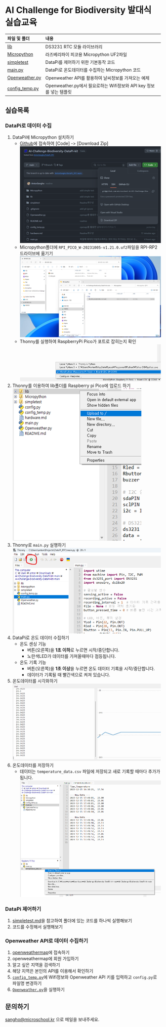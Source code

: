 # AI Challenge for Biodiversity 발대식 실습교육 

파일 및 폴더           | 내용
:------------- |:-------------
[lib](/lib/ds3231_port.py) | DS3231 RTC 모듈 라이브러리 
[Micropython](/Micropython/RPI_PICO_W-20231005-v1.21.0.uf2) | 라즈베리파이 피코용 Micropython UF2파일   
[simpletest](/simpletest/README.md) | DataPi를 제어하기 위한 기본동작 코드 
[main.py](/main.py) |  DataPi로 온도데이터를 수집하는 Micropython 코드 
[Openweather.py](/Openweather.py) | Openweather API를 활용하여 날씨정보를 가져오는 예제   
[config_temp.py](/config_temp.py) | Openweather.py에서 필요로하는 Wifi정보와 API key 정보를 넣는 템플릿    

## 실습목록   
### DataPi로 데이터 수집   
1. DataPi에 Micropython 설치하기  
    - [Github](/https://github.com/microschool-kr/AI-Challenge-Biodiversity-DataPi-kit)에 접속하여 [Code] -> [Download Zip] 
    ![download](/img/download.png)
    - Micropython폴더에 `RPI_PICO_W-20231005-v1.21.0.uf2`파일을 RPI-RP2 드라이브에 옮기기 
    ![draganddrop](/img/draganddrop.png)
    - Thonny를 실행하여 RaspberryPi Pico가 포트로 잡히는지 확인![port](/img/port.png) 
2. Thonny를 이용하여 lib폴더를 Raspberry pi Pico에 업로드 하기  
![uploadto](./img/uploadto.png)
3. Thonny로 `main.py` 실행하기   
![run](/img/run.png)
4. DataPi로 온도 데이터 수집하기   
    - 온도 센싱 기능 
        - 버튼(오른쪽)을 **1초 이하**로 누르면 시작/중단합니다. 
        - 노란색LED가 데이터를 가져올때마다 점등됩니다.      
    - 온도 기록 기능 
        - 버튼(오른쪽)을 **1초 이상**을 누르면 온도 데이터 기록을 시작/중단합니다.  
        - 데이터가 기록될 때 빨간색으로 켜져 있습니다. 
4. 온도데이터를 시각화하기 
![showplot](/img/showplotter.png)
5. 온도데이터를 저장하기  
    - 데이터는 `temperature_data.csv` 파일에 저장되고 새로 기록할 때마다 추가가됩니다.   
    ![csvfile](/img/csvfile.png)

###  DataPi 제어하기 
1. [simpletest.md](/simpletest/simpletest.md)을 참고하여 폴더에 있는 코드를 하나씩 실행해보기  
2. 코드를 수정해서 실행해보기 
### Openweather API로 데이터 수집하기   
1. [openweathermap](https://openweathermap.org/)에 접속하기 
2. openweathermap에 회원 가입하기 
3. 알고 싶은 지역을 검색하기 
4. 해당 지역은 본인의 API를 이용해서 확인하기
5. [`config_temp.py`](/config_temp.py)에 Wifi정보와 Openweather API 키를 입력하고 `config.py`로 파일명 변경하기   
6. [`Openweather.py`](/Openweather.py)을 실행하기 

## 문의하기 
sangho@microschool.kr 으로 메일을 보내주세요. 


